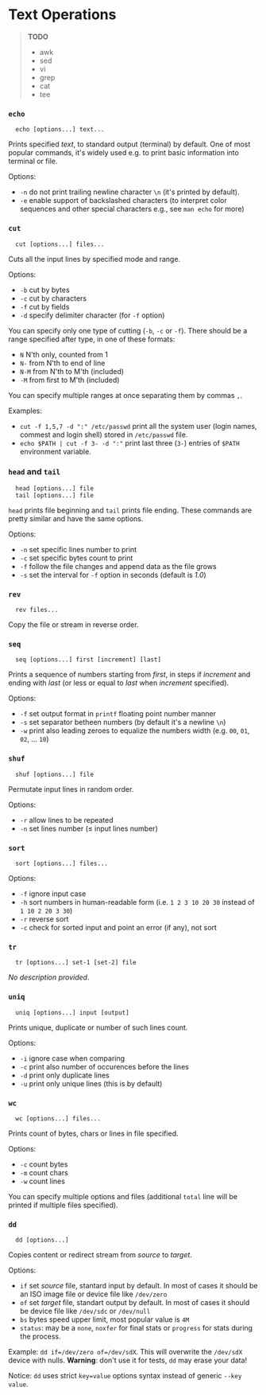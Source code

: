 # Text Operations

> **TODO**
>
>   - awk
>   - sed
>   - vi
>   - grep
>   - cat
>   - tee

### `echo`

```
  echo [options...] text...
```

Prints specified *text*, to standard output (terminal) by default. One of most popular commands, it's widely used e.g. to print basic information into terminal or file.

Options:

  - `-n` do not print trailing newline character `\n` (it's printed by default).
  - `-e` enable support of backslashed characters (to interpret color sequences and other special characters e.g., see `man echo` for more)

### `cut`

```
  cut [options...] files...
```

Cuts all the input lines by specified mode and range.

Options:

  - `-b` cut by bytes
  - `-c` cut by characters
  - `-f` cut by fields
  - `-d` specify delimiter character (for `-f` option)

You can specify only one type of cutting (`-b`, `-c` or `-f`). There should be a range specified after type, in one of these formats:

  - `N` N'th only, counted from 1
  - `N-` from N'th to end of line
  - `N-M` from N'th to M'th (included)
  - `-M` from first to M'th (included)

You can specify multiple ranges at once separating them by commas `,`.

Examples:

  - `cut -f 1,5,7 -d ":" /etc/passwd` print all the system user (login names, commest and login shell) stored in `/etc/passwd` file.
  - `echo $PATH | cut -f 3- -d ":"` print last three (`3-`) entries of `$PATH` environment variable.

### `head` and `tail`

```
  head [options...] file
  tail [options...] file
```

`head` prints file beginning and `tail` prints file ending. These commands are pretty similar and have the same options.

Options:

  - `-n` set specific lines number to print
  - `-c` set specific bytes count to print
  - `-f` follow the file changes and append data as the file grows
  - `-s` set the interval for `-f` option in seconds (default is *1.0*)

### `rev`

```
  rev files...
```

Copy the file or stream in reverse order.

### `seq`

```
  seq [options...] first [increment] [last]
```

Prints a sequence of numbers starting from *first*, in steps if *increment* and ending with *last* (or less or equal to *last* when *increment* specified).

Options:

  - `-f` set output format in `printf` floating point number manner
  - `-s` set separator betheen numbers (by default it's a newline `\n`)
  - `-w` print also leading zeroes to equalize the numbers width (e.g. `00`, `01`, `02`, ... `10`)

### `shuf`

```
  shuf [options...] file
```

Permutate input lines in random order.

Options:

  - `-r` allow lines to be repeated
  - `-n` set lines number (≤ input lines number)

### `sort`

```
  sort [options...] files...
```

Options:

  - `-f` ignore input case
  - `-h` sort numbers in human-readable form (i.e. `1 2 3 10 20 30` instead of `1 10 2 20 3 30`)
  - `-r` reverse sort
  - `-c` check for sorted input and point an error (if any), not sort

### `tr`

```
  tr [options...] set-1 [set-2] file
```

*No description provided*.

### `uniq`

```
  uniq [options...] input [output]
```

Prints unique, duplicate or number of such lines count.

Options:

  - `-i` ignore case when comparing
  - `-c` print also number of occurences before the lines
  - `-d` print only duplicate lines
  - `-u` print only unique lines (this is by default)

### `wc`

```
  wc [options...] files...
```

Prints count of bytes, chars or lines in file specified.

Options:

  - `-c` count bytes
  - `-m` count chars
  - `-w` count lines

You can specify multiple options and files (additional `total` line will be printed if multiple files specified).

### `dd`

```
  dd [options...]
```

Copies content or redirect stream from *source* to *target*.

Options:

  - `if` set *source* file, stantard input by default. In most of cases it should be an ISO image file or device file like `/dev/zero`
  - `of` set *target* file, standart output by default. In most of cases it should be device file like `/dev/sdc` or `/dev/null`
  - `bs` bytes speed upper limit, most popular value is `4M`
  - `status`: may be a `none`, `noxfer` for final stats or `progress` for stats during the process.

Example: `dd if=/dev/zero of=/dev/sdX`. This will overwrite the `/dev/sdX` device with nulls. **Warning**: don't use it for tests, `dd` may erase your data!

Notice: `dd` uses strict `key=value` options syntax instead of generic `--key value`.
